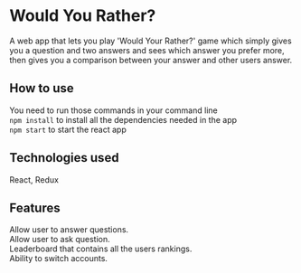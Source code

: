 # Would You Rather?
A web app that lets you play 'Would Your Rather?' game which simply gives you a question and two answers and sees which answer you prefer more, then gives you a comparison between your answer and other users answer. 

## How to use
You need to run those commands in your command line<br/>
`npm install`
to install all the dependencies needed in the app<br/>
`npm start`
to start the react app

## Technologies used
React, Redux

## Features
Allow user to answer questions.<br/>
Allow user to ask question.<br/>
Leaderboard that contains all the users rankings.<br/>
Ability to switch accounts.